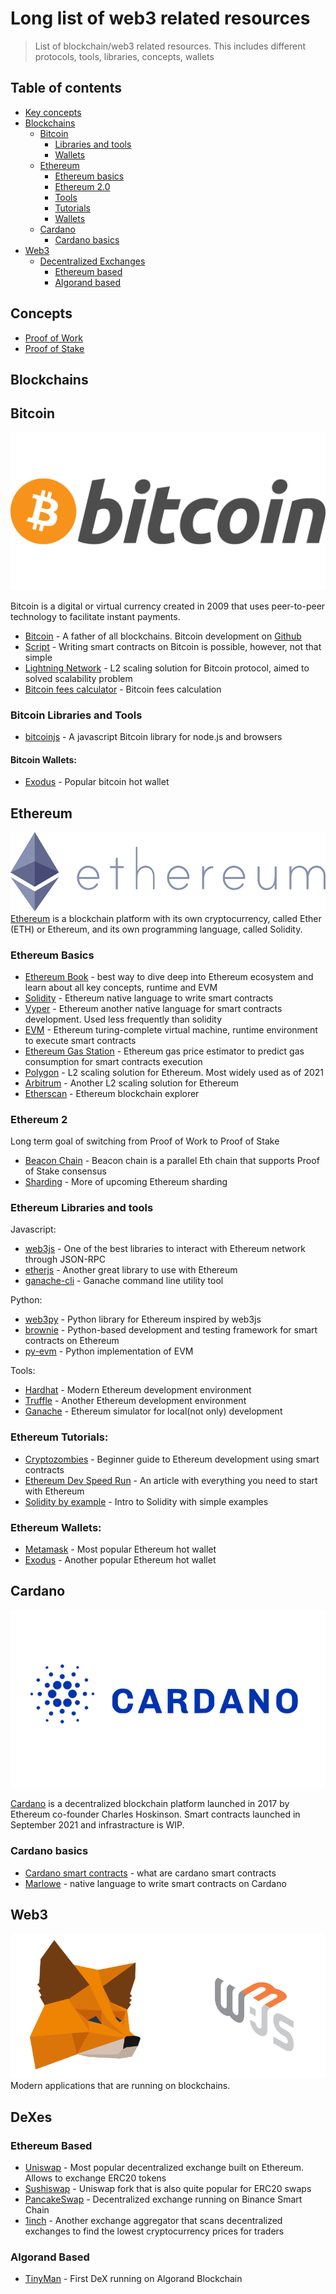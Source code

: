 # Long list of web3 related resources
> List of blockchain/web3 related resources. This includes different protocols, tools, libraries, concepts, wallets

## Table of contents
- [Key concepts](#concepts)
- [Blockchains](#blockchains)
    - [Bitcoin](#bitcoin)
        * [Libraries and tools](#bitcoin-libraries-and-tools)
        * [Wallets](#bitcoin-wallets)
    - [Ethereum](#ethereum)
        * [Ethereum basics](#ethereum-basics)
        * [Ethereum 2.0](#ethereum-2)
        * [Tools](#ethereum-libraries-and-tools)
        * [Tutorials](#ethereum-tutorials)
        * [Wallets](#ethereum-wallets)
    - [Cardano](#cardano)
        * [Cardano basics](#cardano-basics)
- [Web3](#web3)
    - [Decentralized Exchanges](#dexes)
        * [Ethereum based](#ethereum-based)
        * [Algorand based](#algorand-based)

## Concepts
- [Proof of Work](https://en.wikipedia.org/wiki/Proof_of_work)
- [Proof of Stake](https://en.wikipedia.org/wiki/Proof_of_stake)

## Blockchains

## Bitcoin
![](images/bitcoin.png)

Bitcoin is a digital or virtual currency created in 2009 that uses peer-to-peer technology to facilitate instant payments.

- [Bitcoin](https://bitcoin.org/en/) - A father of all blockchains. Bitcoin development on [Github](https://github.com/bitcoin)
- [Script](https://en.bitcoin.it/wiki/Script) - Writing smart contracts on Bitcoin is possible, however, not that simple
- [Lightning Network](https://lightning.network/) - L2 scaling solution for Bitcoin protocol, aimed to solved scalability problem
- [Bitcoin fees calculator](https://bitcoinfees.net/) - Bitcoin fees calculation

### Bitcoin Libraries and Tools
- [bitcoinjs](https://github.com/bitcoinjs/bitcoinjs-lib) - A javascript Bitcoin library for node.js and browsers

#### Bitcoin Wallets:
- [Exodus](https://www.exodus.com/) - Popular bitcoin hot wallet


## Ethereum
![](images/ethereum-logo-landscape-purple.png)
[Ethereum](https://ethereum.org/en/)  is a blockchain platform with its own cryptocurrency, called Ether (ETH) or Ethereum, and its own programming language, called Solidity. 

### Ethereum Basics

- [Ethereum Book](https://github.com/ethereumbook/ethereumbook) - best way to dive deep into Ethereum ecosystem and learn about all key concepts, runtime and EVM
- [Solidity](https://github.com/ethereum/solidity) - Ethereum native language to write smart contracts
- [Vyper](https://github.com/vyperlang/vyper) - Ethereum another native language for smart contracts development. Used less frequently than solidity
- [EVM](https://ethereum.org/en/developers/docs/evm/) - Ethereum turing-complete virtual machine, runtime environment to execute smart contracts
- [Ethereum Gas Station](https://ethgasstation.info/) - Ethereum gas price estimator to predict gas consumption for smart contracts execution
- [Polygon](https://github.com/maticnetwork) - L2 scaling solution for Ethereum. Most widely used as of 2021
- [Arbitrum](https://github.com/OffchainLabs/arbitrum) - Another L2 scaling solution for Ethereum
- [Etherscan](https://etherscan.io/) - Ethereum blockchain explorer


### Ethereum 2
Long term goal of switching from Proof of Work to Proof of Stake
- [Beacon Chain](https://ethereum.org/en/eth2/beacon-chain/) - Beacon chain is a parallel Eth chain that supports Proof of Stake consensus
- [Sharding](https://eth.wiki/en/sharding/sharding-roadmap) - More of upcoming Ethereum sharding

### Ethereum Libraries and tools

Javascript:
- [web3js](https://github.com/ChainSafe/web3.js) - One of the best libraries to interact with Ethereum network through JSON-RPC
- [etherjs](https://github.com/ethers-io/ethers.js/) - Another great library to use with Ethereum
- [ganache-cli](https://github.com/trufflesuite/ganache-cli-archive) - Ganache command line utility tool

Python:
- [web3py](https://github.com/ethereum/web3.py) - Python library for Ethereum inspired by web3js
- [brownie](https://github.com/eth-brownie/brownie) - Python-based development and testing framework for smart contracts on Ethereum
- [py-evm](https://github.com/ethereum/py-evm) - Python implementation of EVM

Tools:
- [Hardhat](https://github.com/nomiclabs/hardhat) - Modern Ethereum development environment
- [Truffle](https://github.com/trufflesuite/truffle) - Another Ethereum development environment
- [Ganache](https://github.com/trufflesuite/ganache) - Ethereum simulator for local(not only) development

### Ethereum Tutorials:
- [Cryptozombies](https://cryptozombies.io/en/) - Beginner guide to Ethereum development using smart contracts
- [Ethereum Dev Speed Run](https://medium.com/@austin_48503/%EF%B8%8Fethereum-dev-speed-run-bd72bcba6a4c) - An article with everything you need to start with Ethereum
- [Solidity by example](https://solidity-by-example.org/) - Intro to Solidity with simple examples

### Ethereum Wallets:
- [Metamask](https://metamask.io/) - Most popular Ethereum hot wallet
- [Exodus](https://www.exodus.com/) - Another popular Ethereum hot wallet


## Cardano
![](images/cardano.png)

[Cardano](https://cardano.org/) is a decentralized blockchain platform launched in 2017 by Ethereum co-founder Charles Hoskinson. Smart contracts launched in September 2021 and infrastracture is WIP.

### Cardano basics

- [Cardano smart contracts](https://github.com/cardano-foundation/docs-cardano-org/blob/main/explainers/cardano-explainers/smart-contract-exp.md) - what are cardano smart contracts
- [Marlowe](https://docs.cardano.org/marlowe/learn-about-marlowe) - native language to write smart contracts on Cardano


## Web3
![](images/web3.png)
Modern applications that are running on blockchains.

## DeXes
### Ethereum Based
- [Uniswap](https://app.uniswap.org/#/swap) - Most popular decentralized exchange built on Ethereum. Allows to exchange ERC20 tokens
- [Sushiswap](https://app.sushi.com/swap) - Uniswap fork that is also quite popular for ERC20 swaps
- [PancakeSwap](https://pancakeswap.finance/swap) - Decentralized exchange running on Binance Smart Chain
- [1inch](https://app.1inch.io/) - Another exchange aggregator that scans decentralized exchanges to find the lowest cryptocurrency prices for traders

### Algorand Based
- [TinyMan](https://app.tinyman.org/#/swap?asset_in=0) - First DeX running on Algorand Blockchain